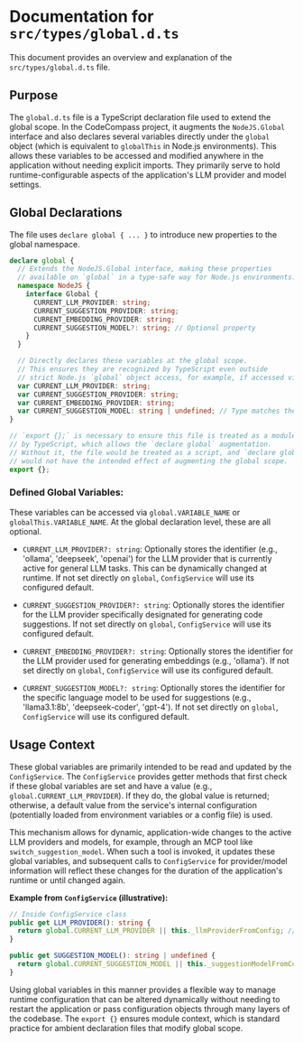 # Documentation for `src/types/global.d.ts`

This document provides an overview and explanation of the `src/types/global.d.ts` file.

## Purpose

The `global.d.ts` file is a TypeScript declaration file used to extend the global scope. In the CodeCompass project, it augments the `NodeJS.Global` interface and also declares several variables directly under the `global` object (which is equivalent to `globalThis` in Node.js environments). This allows these variables to be accessed and modified anywhere in the application without needing explicit imports. They primarily serve to hold runtime-configurable aspects of the application's LLM provider and model settings.

## Global Declarations

The file uses `declare global { ... }` to introduce new properties to the global namespace.

```typescript
declare global {
  // Extends the NodeJS.Global interface, making these properties
  // available on `global` in a type-safe way for Node.js environments.
  namespace NodeJS {
    interface Global {
      CURRENT_LLM_PROVIDER: string;
      CURRENT_SUGGESTION_PROVIDER: string;
      CURRENT_EMBEDDING_PROVIDER: string;
      CURRENT_SUGGESTION_MODEL?: string; // Optional property
    }
  }

  // Directly declares these variables at the global scope.
  // This ensures they are recognized by TypeScript even outside
  // strict Node.js `global` object access, for example, if accessed via `globalThis`.
  var CURRENT_LLM_PROVIDER: string;
  var CURRENT_SUGGESTION_PROVIDER: string;
  var CURRENT_EMBEDDING_PROVIDER: string;
  var CURRENT_SUGGESTION_MODEL: string | undefined; // Type matches the optional nature
}

// `export {};` is necessary to ensure this file is treated as a module
// by TypeScript, which allows the `declare global` augmentation.
// Without it, the file would be treated as a script, and `declare global`
// would not have the intended effect of augmenting the global scope.
export {};
```

### Defined Global Variables:

These variables can be accessed via `global.VARIABLE_NAME` or `globalThis.VARIABLE_NAME`. At the global declaration level, these are all optional.

-   `CURRENT_LLM_PROVIDER?: string`:
    Optionally stores the identifier (e.g., 'ollama', 'deepseek', 'openai') for the LLM provider that is currently active for general LLM tasks. This can be dynamically changed at runtime. If not set directly on `global`, `ConfigService` will use its configured default.

-   `CURRENT_SUGGESTION_PROVIDER?: string`:
    Optionally stores the identifier for the LLM provider specifically designated for generating code suggestions. If not set directly on `global`, `ConfigService` will use its configured default.

-   `CURRENT_EMBEDDING_PROVIDER?: string`:
    Optionally stores the identifier for the LLM provider used for generating embeddings (e.g., 'ollama'). If not set directly on `global`, `ConfigService` will use its configured default.

-   `CURRENT_SUGGESTION_MODEL?: string`:
    Optionally stores the identifier for the specific language model to be used for suggestions (e.g., 'llama3.1:8b', 'deepseek-coder', 'gpt-4'). If not set directly on `global`, `ConfigService` will use its configured default.

## Usage Context

These global variables are primarily intended to be read and updated by the `ConfigService`. The `ConfigService` provides getter methods that first check if these global variables are set and have a value (e.g., `global.CURRENT_LLM_PROVIDER`). If they do, the global value is returned; otherwise, a default value from the service's internal configuration (potentially loaded from environment variables or a config file) is used.

This mechanism allows for dynamic, application-wide changes to the active LLM providers and models, for example, through an MCP tool like `switch_suggestion_model`. When such a tool is invoked, it updates these global variables, and subsequent calls to `ConfigService` for provider/model information will reflect these changes for the duration of the application's runtime or until changed again.

**Example from `ConfigService` (illustrative):**
```typescript
// Inside ConfigService class
public get LLM_PROVIDER(): string {
  return global.CURRENT_LLM_PROVIDER || this._llmProviderFromConfig; // _llmProviderFromConfig is an internal default
}

public get SUGGESTION_MODEL(): string | undefined {
  return global.CURRENT_SUGGESTION_MODEL || this._suggestionModelFromConfig; // _suggestionModelFromConfig is an internal default
}
```

Using global variables in this manner provides a flexible way to manage runtime configuration that can be altered dynamically without needing to restart the application or pass configuration objects through many layers of the codebase. The `export {}` ensures module context, which is standard practice for ambient declaration files that modify global scope.
